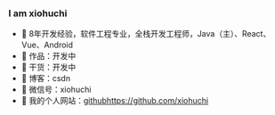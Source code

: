 ### I am xiohuchi

- :dog: 8年开发经验，软件工程专业，全栈开发工程师，Java（主）、React、Vue、Android
- :bus: 作品：开发中
- :seedling: 干货：开发中
- :pencil: 博客：csdn
- :love_letter: 微信号：xiohuchi
- :feet: 我的个人网站：[github](https://github.com/xiohuchi)https://github.com/xiohuchi
